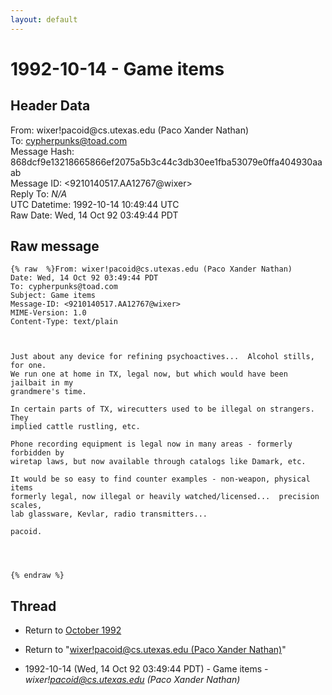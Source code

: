 ```yaml
---
layout: default
---
```


# 1992-10-14 - Game items

## Header Data

From: wixer!pacoid<span>@</span>cs.utexas.edu (Paco Xander Nathan)<br>
To: cypherpunks@toad.com<br>
Message Hash: 868dcf9e13218665866ef2075a5b3c44c3db30ee1fba53079e0ffa404930aaab<br>
Message ID: \<9210140517.AA12767@wixer\><br>
Reply To: _N/A_<br>
UTC Datetime: 1992-10-14 10:49:44 UTC<br>
Raw Date: Wed, 14 Oct 92 03:49:44 PDT<br>

## Raw message

```
{% raw  %}From: wixer!pacoid@cs.utexas.edu (Paco Xander Nathan)
Date: Wed, 14 Oct 92 03:49:44 PDT
To: cypherpunks@toad.com
Subject: Game items
Message-ID: <9210140517.AA12767@wixer>
MIME-Version: 1.0
Content-Type: text/plain



Just about any device for refining psychoactives...  Alcohol stills, for one.
We run one at home in TX, legal now, but which would have been jailbait in my
grandmere's time.

In certain parts of TX, wirecutters used to be illegal on strangers.  They
implied cattle rustling, etc.

Phone recording equipment is legal now in many areas - formerly forbidden by
wiretap laws, but now available through catalogs like Damark, etc.

It would be so easy to find counter examples - non-weapon, physical items
formerly legal, now illegal or heavily watched/licensed...  precision scales,
lab glassware, Kevlar, radio transmitters...

pacoid.




{% endraw %}
```

## Thread

+ Return to [October 1992](/archive/1992/10)

+ Return to "[wixer!pacoid<span>@</span>cs.utexas.edu (Paco Xander Nathan)](/author/wixerpacoid_at_cs_utexas_edu_paco_xander_nathan_)"

+ 1992-10-14 (Wed, 14 Oct 92 03:49:44 PDT) - Game items - _wixer!pacoid@cs.utexas.edu (Paco Xander Nathan)_

